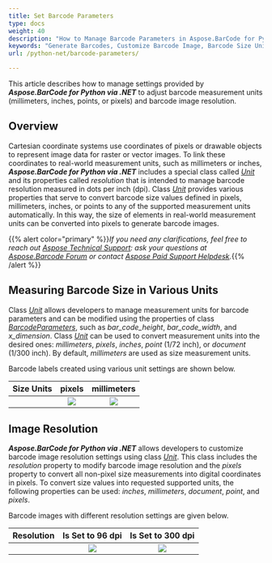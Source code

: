 ```yaml
---
title: Set Barcode Parameters
type: docs
weight: 40
description: "How to Manage Barcode Parameters in Aspose.BarCode for Python"
keywords: "Generate Barcodes, Customize Barcode Image, Barcode Size Units in Aspose.BarCode for Python, Work with Barcode Image in Aspose.BarCode for Python, Generate Barcodes in Aspose.BarCode, Convert Barcode Size in Aspose.Barcode"
url: /python-net/barcode-parameters/

---
```

This article describes how to manage settings provided by ***Aspose.BarCode for Python via .NET*** to adjust barcode measurement units (millimeters, inches, points, or pixels) and barcode image resolution.
  
## **Overview**
Cartesian coordinate systems use coordinates of pixels or drawable objects to represent image data for raster or vector images. To link these coordinates to real-world measurement units, such as millimeters or inches, ***Aspose.BarCode for Python via .NET*** includes a special class called [*Unit*](/barcode/python-net/api-reference/aspose.barcode.generation/unit/) and its properties called *resolution* that is intended to manage barcode resolution measured in dots per inch (dpi). Class [*Unit*](/barcode/python-net/api-reference/aspose.barcode.generation/unit/) provides various properties that serve to convert barcode size values defined in pixels, millimeters, inches, or points to any of the supported measurement units automatically. In this way, the size of elements in real-world measurement units can be converted into pixels to generate barcode images. 

{{% alert color="primary" %}}*If you need any clarifications, feel free to reach out [Aspose Technical Support](/barcode/python-dotnet/technical-support/): ask your questions at [Aspose.Barcode Forum](https://forum.aspose.com/c/barcode/13) or contact [Aspose Paid Support Helpdesk](https://helpdesk.aspose.com/).*{{% /alert %}}

## **Measuring Barcode Size in Various Units**
Class [*Unit*](/barcode/python-net/api-reference/aspose.barcode.generation/unit/) allows developers to manage measurement units for barcode parameters and can be modified using the properties of class [*BarcodeParameters*](/barcode/python-net/api-reference/aspose.barcode.generation/barcodeparameters/), such as *bar_code_height*, *bar_code_width*, and *x_dimension*. Class [*Unit*](/barcode/python-net/api-reference/aspose.barcode.generation/unit/) can be used to convert measurement units into the desired ones: *millimeters*, *pixels*, *inches*, *point* (1/72 inch), or *document* (1/300 inch). By default, *millimeters* are used as size measurement units.  
  
Barcode labels created using various unit settings are shown below.
   
|Size Units|pixels|millimeters|
| :-: | :-: | :-: |
| |<image src="unitin3pixels.png">|<image src="unitin2millimeters.png">|

## **Image Resolution**
***Aspose.BarCode for Python via .NET*** allows developers to customize barcode image resolution settings using class [*Unit*](/barcode/python-net/api-reference/aspose.barcode.generation/unit/). This class includes the *resolution* property to modify barcode image resolution and the *pixels* property to convert all non-pixel size measurements into digital coordinates in pixels. To convert size values into requested supported units, the following properties can be used: *inches*, *millimeters*, *document*, *point*, and *pixels*. 
  
Barcode images with different resolution settings are given below.
  
|Resolution|Is Set to 96 dpi|Is Set to 300 dpi|
| :-: | :-: | :-: |
| |<image src="unitin1millimeterresolution96.png">|<image src="unitin1millimeterresolution300.png">|
  